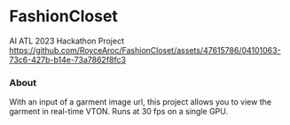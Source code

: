 # FashionCloset
AI ATL 2023 Hackathon Project
https://github.com/RoyceAroc/FashionCloset/assets/47615786/04101063-73c6-427b-b14e-73a7862f8fc3
### About
With an input of a garment image url, this project allows you to view the garment in real-time VTON. Runs at 30 fps on a single GPU.
